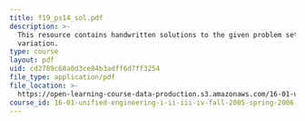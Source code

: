 ```yaml
---
title: f19_ps14_sol.pdf
description: >-
  This resource contains handwritten solutions to the given problem set on Cp
  variation.
type: course
layout: pdf
uid: cd2789c68a0d3ce84b3adff6d7ff3254
file_type: application/pdf
file_location: >-
  https://open-learning-course-data-production.s3.amazonaws.com/16-01-unified-engineering-i-ii-iii-iv-fall-2005-spring-2006/cd2789c68a0d3ce84b3adff6d7ff3254_f19_ps14_sol.pdf
course_id: 16-01-unified-engineering-i-ii-iii-iv-fall-2005-spring-2006
---
```

